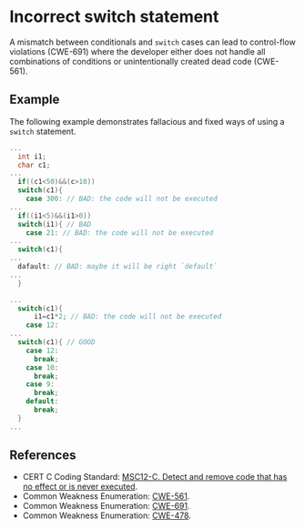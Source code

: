 # Incorrect switch statement
A mismatch between conditionals and `switch` cases can lead to control-flow violations (CWE-691) where the developer either does not handle all combinations of conditions or unintentionally created dead code (CWE-561).


## Example
The following example demonstrates fallacious and fixed ways of using a `switch` statement.


```c
...
  int i1;
  char c1;
...
  if((c1<50)&&(c>10))
  switch(c1){
    case 300: // BAD: the code will not be executed
...  
  if((i1<5)&&(i1>0))
  switch(i1){ // BAD
    case 21: // BAD: the code will not be executed
...
  switch(c1){
...
  dafault: // BAD: maybe it will be right `default`
...
  }

...
  switch(c1){ 
      i1=c1*2; // BAD: the code will not be executed
    case 12:
...
  switch(c1){ // GOOD
    case 12:
      break;
    case 10:
      break;
    case 9:
      break;
    default:
      break;
  }
...

```

## References
* CERT C Coding Standard: [MSC12-C. Detect and remove code that has no effect or is never executed](https://wiki.sei.cmu.edu/confluence/display/c/MSC12-C.+Detect+and+remove+code+that+has+no+effect+or+is+never+executed).
* Common Weakness Enumeration: [CWE-561](https://cwe.mitre.org/data/definitions/561.html).
* Common Weakness Enumeration: [CWE-691](https://cwe.mitre.org/data/definitions/691.html).
* Common Weakness Enumeration: [CWE-478](https://cwe.mitre.org/data/definitions/478.html).
